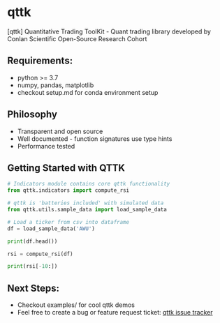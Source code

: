 # qttk
[qttk] Quantitative Trading ToolKit - Quant trading library developed by Conlan Scientific Open-Source Research Cohort

## Requirements:
* python >= 3.7
* numpy, pandas, matplotlib
* checkout setup.md for conda environment setup

## Philosophy
* Transparent and open source
* Well documented - function signatures use type hints
* Performance tested

## Getting Started with QTTK

```python
# Indicators module contains core qttk functionality
from qttk.indicators import compute_rsi

# qttk is 'batteries included' with simulated data
from qttk.utils.sample_data import load_sample_data

# Load a ticker from csv into dataframe
df = load_sample_data('AWU')

print(df.head())

rsi = compute_rsi(df)

print(rsi[-10:])
```

## Next Steps:
* Checkout examples/ for cool qttk demos
* Feel free to create a bug or feature request ticket: [qttk issue tracker](https://github.com/conlan-scientific/qttk/issues) 

